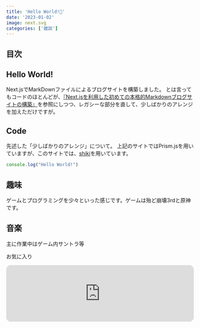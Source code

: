 ```yaml
---
title: 'Hello World!🥳'
date: '2023-01-02'
image: next.svg
categories: ['雑談']
---
```


## 目次

## Hello World!

Next.jsでMarkDownファイルによるブログサイトを構築しました。
とは言ってもコードのほとんどが、[『Next.jsを利用した初めての本格的Markdownブログサイトの構築』](https://reffect.co.jp/react/nextjs-markdown-blog)を参照にしつつ、レガシーな部分を直して、少しばかりのアレンジを加えただけですが。

## Code
先述した「少しばかりのアレンジ」について。
上記のサイトではPrism.jsを用いていますが、このサイトでは、[shiki](https://github.com/shikijs/shiki)を用いています。
```js
console.log("Hello World!")
```

## 趣味
ゲームとプログラミングを少々といった感じです。ゲームは殆ど崩壊3rdと原神です。

## 音楽
主に作業中はゲーム内サントラ等

お気に入り
<iframe style="border-radius:12px" src="https://open.spotify.com/embed/track/7rhPtZ2nmgkrv6MCCDF2WU?utm_source=generator" width="100%" height="152" frameBorder="0" allowfullscreen="" allow="autoplay; clipboard-write; encrypted-media; fullscreen; picture-in-picture" loading="lazy"></iframe>

